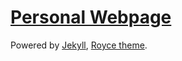 # [Personal Webpage](http://sivakesava1.github.io/) 

Powered by [Jekyll], [Royce theme](https://royce.netlify.com/).

[Jekyll]: https://jekyllrb.com/
